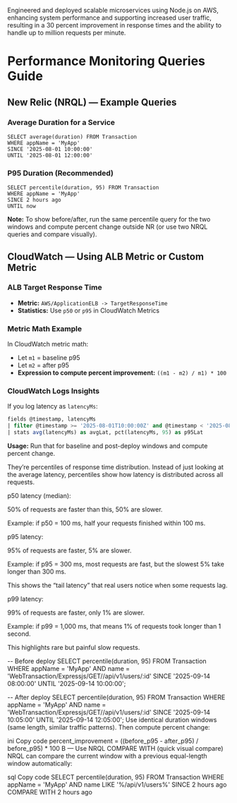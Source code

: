 Engineered and deployed scalable microservices using Node.js on AWS, enhancing system performance and supporting
increased user traffic, resulting in a 30 percent improvement in response times and the ability to handle up to million
requests per minute.


# Performance Monitoring Queries Guide

## New Relic (NRQL) — Example Queries

### Average Duration for a Service
```nrql
SELECT average(duration) FROM Transaction 
WHERE appName = 'MyApp' 
SINCE '2025-08-01 10:00:00' 
UNTIL '2025-08-01 12:00:00'
```

### P95 Duration (Recommended)
```nrql
SELECT percentile(duration, 95) FROM Transaction 
WHERE appName = 'MyApp' 
SINCE 2 hours ago 
UNTIL now
```

**Note:** To show before/after, run the same percentile query for the two windows and compute percent change outside NR (or use two NRQL queries and compare visually).

## CloudWatch — Using ALB Metric or Custom Metric

### ALB Target Response Time
- **Metric:** `AWS/ApplicationELB -> TargetResponseTime`
- **Statistics:** Use `p50` or `p95` in CloudWatch Metrics

### Metric Math Example
In CloudWatch metric math:
- Let `m1` = baseline p95
- Let `m2` = after p95
- **Expression to compute percent improvement:** `((m1 - m2) / m1) * 100`

### CloudWatch Logs Insights
If you log latency as `latencyMs`:

```sql
fields @timestamp, latencyMs
| filter @timestamp >= '2025-08-01T10:00:00Z' and @timestamp < '2025-08-01T12:00:00Z'
| stats avg(latencyMs) as avgLat, pct(latencyMs, 95) as p95Lat
```

**Usage:** Run that for baseline and post-deploy windows and compute percent change.


They’re percentiles of response time distribution.
Instead of just looking at the average latency, percentiles show how latency is distributed across all requests.

p50 latency (median):

50% of requests are faster than this, 50% are slower.

Example: if p50 = 100 ms, half your requests finished within 100 ms.

p95 latency:

95% of requests are faster, 5% are slower.

Example: if p95 = 300 ms, most requests are fast, but the slowest 5% take longer than 300 ms.

This shows the “tail latency” that real users notice when some requests lag.

p99 latency:

99% of requests are faster, only 1% are slower.

Example: if p99 = 1,000 ms, that means 1% of requests took longer than 1 second.

This highlights rare but painful slow requests.

-- Before deploy
SELECT percentile(duration, 95)
FROM Transaction
WHERE appName = 'MyApp'
  AND name = 'WebTransaction/Expressjs/GET//api/v1/users/:id'
SINCE '2025-09-14 08:00:00' UNTIL '2025-09-14 10:00:00';

-- After deploy
SELECT percentile(duration, 95)
FROM Transaction
WHERE appName = 'MyApp'
  AND name = 'WebTransaction/Expressjs/GET//api/v1/users/:id'
SINCE '2025-09-14 10:05:00' UNTIL '2025-09-14 12:05:00';
Use identical duration windows (same length, similar traffic patterns). Then compute percent change:

ini
Copy code
percent_improvement = ((before_p95 - after_p95) / before_p95) * 100
B — Use NRQL COMPARE WITH (quick visual compare)
NRQL can compare the current window with a previous equal-length window automatically:

sql
Copy code
SELECT percentile(duration, 95)
FROM Transaction
WHERE appName = 'MyApp'
  AND name LIKE '%/api/v1/users%'
SINCE 2 hours ago
COMPARE WITH 2 hours ago